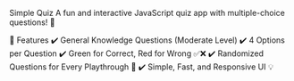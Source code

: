 Simple Quiz 
A fun and interactive JavaScript quiz app with multiple-choice questions! 🎯

🚀 Features
✔️ General Knowledge Questions (Moderate Level)
✔️ 4 Options per Question
✔️ Green for Correct, Red for Wrong ✅❌
✔️ Randomized Questions for Every Playthrough 🔄
✔️ Simple, Fast, and Responsive UI 💡
